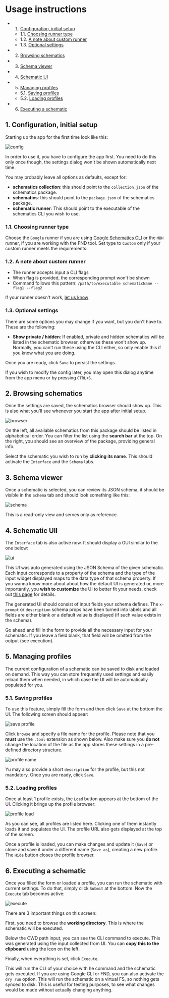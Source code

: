 # Usage instructions

<!-- vscode-markdown-toc -->
* 1. [Configuration, initial setup](#Configurationinitialsetup)
	* 1.1. [Choosing runner type](#Choosingrunnertype)
	* 1.2. [A note about custom runner](#Anoteaboutcustomrunner)
	* 1.3. [Optional settings](#Optionalsettings)
* 2. [Browsing schematics](#Browsingschematics)
* 3. [Schema viewer](#Schemaviewer)
* 4. [Schematic UI](#SchematicUI)
* 5. [Managing profiles](#Managingprofiles)
	* 5.1. [Saving profiles](#Savingprofiles)
	* 5.2. [Loading profiles](#Loadingprofiles)
* 6. [Executing a schematic](#Executingaschematic)

<!-- vscode-markdown-toc-config
	numbering=true
	autoSave=true
	/vscode-markdown-toc-config -->
<!-- /vscode-markdown-toc -->

##  1. <a name='Configurationinitialsetup'></a>Configuration, initial setup

Starting up the app for the first time look like this:

![config](./resources/screens/config.png "Config")

In order to use it, you have to configure the app first. You need to do this only once though, the settings dialog won't be shown automatically next time.

You may probably leave all options as defaults, except for:

- **schematics collection**: this should point to the `collection.json` of the schematics package.
- **schematics**: this should point to the `package.json` of the schematics package.
- **schematic runner**: This should point to the executable of the schematics CLI you wish to use.

###  1.1. <a name='Choosingrunnertype'></a>Choosing runner type

Choose the `Google` runner if you are using [Google Schematics CLI](https://www.npmjs.com/package/@angular-devkit/schematics-cli) or the `MBH` runner, if you are working with the FND tool. Set type to `Custom` only if your custom runner meets the requirements:

###  1.2. <a name='Anoteaboutcustomrunner'></a>A note about custom runner 

- The runner accepts input a CLI flags
- When flag is provided, the corresponding prompt won't be shown
- Command follows this pattern: `/path/to/executable schematicName --flag1 --flag2`

If your runner doesn't work, [let us know](https://github.com/gtamas/schematicsgui/issues)

###  1.3. <a name='Optionalsettings'></a>Optional settings

There are some options you may change if you want, but you don't have to. These are the following:

- **Show private / hidden**: If enabled, private and hidden schematics will be listed in the schematic browser, otherwise these won't show up. Normally, you can't run these using the CLI either, so only enable this if you know what you are doing.

Once you are ready, click `Save` to persist the settings.

If you wish to modify the config later, you may open this dialog anytime from the app menu or by pressing `CTRL+S`.

##  2. <a name='Browsingschematics'></a>Browsing schematics

Once the settings are saved, the schematics browser should show up. This is also what you'll see whenever you  start the app after initial setup.

![browser](./resources/screens/browser.png "Schematics browser")

 On the left, all available schematics from this package should be listed in alphabetical order. You can filter the list using the **search bar** at the top.
 On the right, you should see an overview of the package, providing general info.

 Select the schematic you wish to run by **clicking its name**. This should activate the `Interface` and the `Schema` tabs.

##  3. <a name='Schemaviewer'></a>Schema viewer

Once a schematic is selected, you can review its JSON schema, it should be visible in the `Schema` tab and should look something like this:

![schema](./resources/screens/schema.png "Schematic schema")

This is a read-only view and serves only as reference.


##  4. <a name='SchematicUI'></a>Schematic UII

The `Interface` tab is also active now. It should display a GUI similar to the one below:

![ui](./resources/screens/ui.png "Generated UI")

This UI was auto generated using the JSON Schema of the given schematic. Each input corresponds to a property of the schema and the type of the input widget displayed maps to the data type of that schema property. If you wanna know more about about how the default UI is generated or, more importantly, you **wish to customize** the UI to better fit your needs, check out [this page](./UI.md) for details.

The generated UI should consist of input fields your schema defines. The `x-prompt` or `description` schema props have been turned into labels and all fields are either blank or a default value is displayed (if such value exists in the schema).

Go ahead and fill in the form to provide all the necessary input for your schematic. If you leave a field blank, that field will be omitted from the output (see execution). 

##  5. <a name='Managingprofiles'></a>Managing profiles

The current configuration of a schematic can be saved to disk and loaded on demand. This way you can store frequently used settings and easily reload them when needed, in which case the UI will be automatically populated for you.

###  5.1. <a name='Savingprofiles'></a>Saving profiles

To use this feature, simply fill the form and then click `Save` at the bottom the UI. The following screen should appear:

![save profile](./resources/screens/save_profile.png "Saving a profile")

Click `browse` and specify a file name for the profile. Please note that you **must** use the `.toml` extension as shown below. Also make sure you **do not** change the location of the file as the app stores these settings in a pre-defined directory structure.

![profile name](./resources/screens/naming_profile.png "Profile name")

Yu may also provide a short `description` for the profile, but this not mandatory. Once you are ready, click `Save`.

###  5.2. <a name='Loadingprofiles'></a>Loading profiles

Once at least 1 profile exists, the `Load` button appears at the bottom of the UI. Clicking it brings up the profile browser:

![profile load](./resources/screens/loading_profile.png "Profile loading")

As you can see, all profiles are listed here. Clicking one of them instantly loads it and populates the UI. The profile URL also gets displayed at the top of the screen.

Once a profile is loaded, you can make changes and update it (`Save`) or clone and save it under a different name (`Save as`), creating a new profile. The `Hide` button closes the profile browser.

##  6. <a name='Executingaschematic'></a>Executing a schematic

Once you filled the form or loaded a profile, you can run the schematic with current settings. To do that, simply click `Submit` at the bottom. Now the `Execute` tab becomes active:

![execute](./resources/screens/execute.png "Running schematic")

There are 3 important things on this screen:

First, you need to browse the **working directory**. This is where the schematic will be executed.

Below the CWD path input, you can see the CLI command to execute. This was generated using the input collected from UI. You can **copy this to the clipboard** using the icon on the left.

Finally, when everything is set, click `Execute`. 

This will run the CLI of your choice with he command and the schematic gets executed. If you are using Google CLI or FND, you can also activate the `dry run` option. This will run the schematic on a virtual FS, so nothing gets synced to disk. This is useful for testing purposes, to see what changes would be made without actually changing anything.


